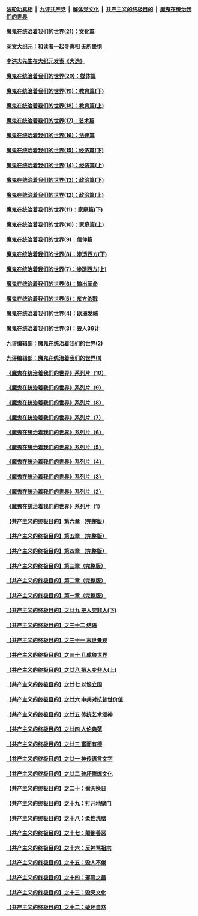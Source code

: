 

####  [法轮功真相](../../../../basic/blob/master/README.md?t=01110502) &nbsp;|&nbsp; [九评共产党](../../../../9ping.md/blob/master/README.md?t=01110502) &nbsp;|&nbsp; [解体党文化](../../../../jtdwh.md/blob/master/README.md?t=01110502)  &nbsp;|&nbsp; [共产主义的终极目的](../../../../gczydzjmd.md/blob/master/README.md?t=01110502) &nbsp;|&nbsp; [魔鬼在统治我们的世界](../../../../mgztzwmdsj.md/blob/master/README.md?t=01110502) 

#### [魔鬼在统治着我们的世界(21)：文化篇](../pages/nsc422/n10597706.md?t=01110502) 

#### [英文大纪元：和读者一起寻真相 无所畏惧](../pages/nsc422/n12542027.md?t=01110502) 

#### [李洪志先生在大纪元发表《大选》](../pages/nsc422/n12534746.md?t=01110502) 

#### [魔鬼在统治着我们的世界(20)：媒体篇](../pages/nsc422/n10586579.md?t=01110502) 

#### [魔鬼在统治着我们的世界(19)：教育篇(下)](../pages/nsc422/n10564808.md?t=01110502) 

#### [魔鬼在统治着我们的世界(18)：教育篇(上)](../pages/nsc422/n10526970.md?t=01110502) 

#### [魔鬼在统治着我们的世界(17)：艺术篇](../pages/nsc422/n10499093.md?t=01110502) 

#### [魔鬼在统治着我们的世界(16)：法律篇](../pages/nsc422/n10485969.md?t=01110502) 

#### [魔鬼在统治着我们的世界(15)：经济篇(下)](../pages/nsc422/n10469975.md?t=01110502) 

#### [魔鬼在统治着我们的世界(14)：经济篇(上)](../pages/nsc422/n10457370.md?t=01110502) 

#### [魔鬼在统治着我们的世界(13)：政治篇(下)](../pages/nsc422/n10448270.md?t=01110502) 

#### [魔鬼在统治着我们的世界(12)：政治篇(上)](../pages/nsc422/n10444576.md?t=01110502) 

#### [魔鬼在统治着我们的世界(11)：家庭篇(下)](../pages/nsc422/n10440961.md?t=01110502) 

#### [魔鬼在统治着我们的世界(10)：家庭篇(上)](../pages/nsc422/n10435448.md?t=01110502) 

#### [魔鬼在统治着我们的世界(9)：信仰篇](../pages/nsc422/n10432159.md?t=01110502) 

#### [魔鬼在统治着我们的世界(8)：渗透西方(下)](../pages/nsc422/n10429603.md?t=01110502) 

#### [魔鬼在统治着我们的世界(7)：渗透西方(上)](../pages/nsc422/n10426013.md?t=01110502) 

#### [魔鬼在统治着我们的世界(6)：输出革命](../pages/nsc422/n10421536.md?t=01110502) 

#### [魔鬼在统治着我们的世界(5)：东方杀戮](../pages/nsc422/n10417707.md?t=01110502) 

#### [魔鬼在统治着我们的世界(4)：欧洲发端](../pages/nsc422/n10414890.md?t=01110502) 

#### [魔鬼在统治着我们的世界(3)：毁人36计](../pages/nsc422/n10411583.md?t=01110502) 

#### [九评编辑部：魔鬼在统治着我们的世界(2)](../pages/nsc422/n10410036.md?t=01110502) 

#### [九评编辑部：魔鬼在统治着我们的世界(1)](../pages/nsc422/n10406825.md?t=01110502) 

#### [《魔鬼在统治着我们的世界》系列片（10）](../pages/nsc422/n12292670.md?t=01110502) 

#### [《魔鬼在统治着我们的世界》系列片（9）](../pages/nsc422/n12290859.md?t=01110502) 

#### [《魔鬼在统治着我们的世界》系列片（8）](../pages/nsc422/n12287445.md?t=01110502) 

#### [《魔鬼在统治着我们的世界》系列片（7）](../pages/nsc422/n12283425.md?t=01110502) 

#### [《魔鬼在统治着我们的世界》系列片（6）](../pages/nsc422/n12282314.md?t=01110502) 

#### [《魔鬼在统治着我们的世界》系列片（5）](../pages/nsc422/n12281419.md?t=01110502) 

#### [《魔鬼在统治着我们的世界》系列片（4）](../pages/nsc422/n12274024.md?t=01110502) 

#### [《魔鬼在统治着我们的世界》系列片（3）](../pages/nsc422/n12271322.md?t=01110502) 

#### [《魔鬼在统治着我们的世界》系列片（2）](../pages/nsc422/n12269049.md?t=01110502) 

#### [《魔鬼在统治着我们的世界》系列片（1）](../pages/nsc422/n12267575.md?t=01110502) 

#### [【共产主义的终极目的】第六章 （完整版）](../pages/nsc422/n11428913.md?t=01110502) 

#### [【共产主义的终极目的】第五章 （完整版）](../pages/nsc422/n11428912.md?t=01110502) 

#### [【共产主义的终极目的】第四章 （完整版）](../pages/nsc422/n11428907.md?t=01110502) 

#### [【共产主义的终极目的】第三章（完整版）](../pages/nsc422/n11428848.md?t=01110502) 

#### [【共产主义的终极目的】第二章（完整版）](../pages/nsc422/n11428831.md?t=01110502) 

#### [【共产主义的终极目的】第一章（完整版）](../pages/nsc422/n11417651.md?t=01110502) 

#### [【共产主义的终极目的】之廿九 把人变非人(下)](../pages/nsc422/n11344140.md?t=01110502) 

#### [【共产主义的终极目的】之三十二 结语](../pages/nsc422/n11360535.md?t=01110502) 

#### [【共产主义的终极目的】之三十一 末世景观](../pages/nsc422/n11351129.md?t=01110502) 

#### [【共产主义的终极目的】之三十 几成狼世界](../pages/nsc422/n11348280.md?t=01110502) 

#### [【共产主义的终极目的】之廿八 把人变非人(上)](../pages/nsc422/n11340492.md?t=01110502) 

#### [【共产主义的终极目的】之廿七 以恨立国](../pages/nsc422/n11336944.md?t=01110502) 

#### [【共产主义的终极目的】之廿六 中共对抗普世价值](../pages/nsc422/n11324785.md?t=01110502) 

#### [【共产主义的终极目的】之廿五 传统艺术颂神](../pages/nsc422/n11296396.md?t=01110502) 

#### [【共产主义的终极目的】之廿四 人伦典范](../pages/nsc422/n11296397.md?t=01110502) 

#### [【共产主义的终极目的】之廿三 富而有德](../pages/nsc422/n11283598.md?t=01110502) 

#### [【共产主义的终极目的】之廿一 神传语言文字](../pages/nsc422/n11263265.md?t=01110502) 

#### [【共产主义的终极目的】之廿二 破坏修炼文化](../pages/nsc422/n11245728.md?t=01110502) 

#### [【共产主义的终极目的】之二十：偷天换日](../pages/nsc422/n11238846.md?t=01110502) 

#### [【共产主义的终极目的】之十九：打开地狱门](../pages/nsc422/n11206376.md?t=01110502) 

#### [【共产主义的终极目的】之十八：柔性洗脑](../pages/nsc422/n11199994.md?t=01110502) 

#### [【共产主义的终极目的】之十七：颠倒善恶](../pages/nsc422/n11179782.md?t=01110502) 

#### [【共产主义的终极目的】之十六：反神骂祖宗](../pages/nsc422/n11166798.md?t=01110502) 

#### [【共产主义的终极目的】之十五：毁人不倦](../pages/nsc422/n11166792.md?t=01110502) 

#### [【共产主义的终极目的】之十四：邪恶之最](../pages/nsc422/n11150249.md?t=01110502) 

#### [【共产主义的终极目的】之十三：毁灭文化](../pages/nsc422/n11135227.md?t=01110502) 

#### [【共产主义的终极目的】之十二：破坏自然](../pages/nsc422/n11135214.md?t=01110502) 

